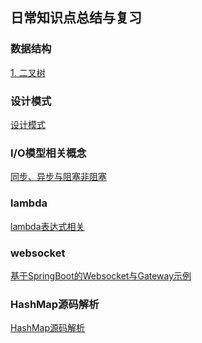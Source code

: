 ## 日常知识点总结与复习

### 数据结构
<a href="./binary-tree/README.md">1. 二叉树</a>

### 设计模式
<a href="./design-mode/README.md">设计模式</a>

### I/O模型相关概念
<a href="./articles/sync.md">同步、异步与阻塞非阻塞</a>

### lambda
<a href="./articles/lambda.md">lambda表达式相关</a>

### websocket
<a href="./websocket/README.md">基于SpringBoot的Websocket与Gateway示例</a>

### HashMap源码解析
<a href="./articles/hashmap.md">HashMap源码解析</a>
